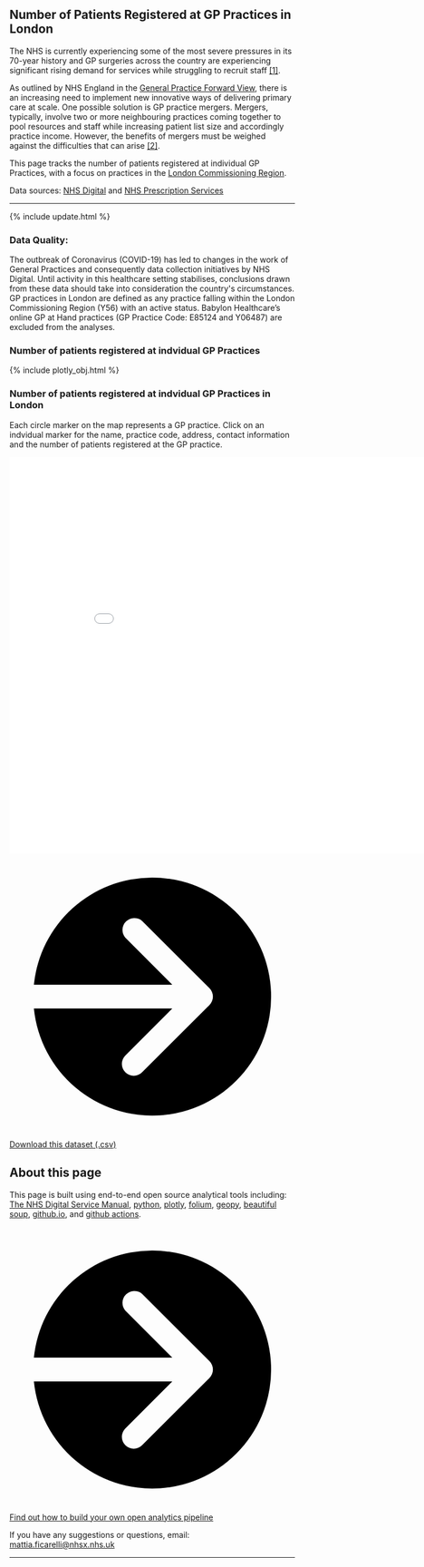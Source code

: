 <script src="https://cdn.plot.ly/plotly-latest.min.js"></script>

## Number of Patients Registered at GP Practices in London 

The NHS is currently experiencing some of the most severe pressures in its 70-year history and GP surgeries across the country are experiencing significant rising demand for services while struggling to recruit staff [[1]](https://www.bma.org.uk/advice-and-support/nhs-delivery-and-workforce/pressures/pressures-in-general-practice).

As outlined by NHS England in the [General Practice Forward View](https://www.england.nhs.uk/gp/gpfv/), there is an increasing need to implement new innovative ways of delivering primary care at scale. One possible solution is GP practice mergers. Mergers, typically, involve two or more neighbouring practices coming together to pool resources and staff while increasing patient list size and accordingly practice income. However, the benefits of mergers must be weighed against the difficulties that can arise [[2]](https://www.england.nhs.uk/south/wp-content/uploads/sites/6/2015/12/guide-mergers-gp.pdf).

This page tracks the number of patients registered at individual GP Practices, with a focus on practices in the [London Commissioning Region](https://www.england.nhs.uk/commissioning/).

Data sources: [NHS Digital](https://digital.nhs.uk/data-and-information/publications/statistical/patients-registered-at-a-gp-practice) and [NHS Prescription Services](https://digital.nhs.uk/services/organisation-data-service/file-downloads/gp-and-gp-practice-related-data) 

<hr class="nhsuk-u-margin-top-0 nhsuk-u-margin-bottom-6">

{% include update.html %}

<div class="nhsuk-warning-callout">
  <h3 class="nhsuk-warning-callout__label">
    Data Quality<span class="nhsuk-u-visually-hidden">:</span>
  </h3>
  <p>The outbreak of Coronavirus (COVID-19) has led to changes in the work of General Practices and consequently data collection initiatives by NHS Digital. Until activity in this healthcare setting stabilises, conclusions drawn from these data should take into consideration the country's circumstances. GP practices in London are defined as any practice falling within the London Commissioning Region (Y56) with an active status. Babylon Healthcare’s online GP at Hand practices (GP Practice Code: E85124 and Y06487) are excluded from the analyses. 
  </p>
</div>

### Number of patients registered at indvidual GP Practices 

{% include plotly_obj.html %}

### Number of patients registered at indvidual GP Practices in London

<p>
Each circle marker on the map represents a GP practice. Click on an indvidual marker for the name, practice code, address, contact information and the number of patients registered at the GP practice. 
</p>

<iframe width= "900" height="700"  src="assets/folium/folium_obj.html" style="border:none;"></iframe>

<div class="nhsuk-action-link">
  <a class="nhsuk-action-link__link" href="assets/data/gp_pop_london_mapped_final.csv">
    <svg class="nhsuk-icon nhsuk-icon__arrow-right-circle" xmlns="http://www.w3.org/2000/svg" viewBox="0 0 24 24" aria-hidden="true">
      <path d="M0 0h24v24H0z" fill="none"></path>
      <path d="M12 2a10 10 0 0 0-9.95 9h11.64L9.74 7.05a1 1 0 0 1 1.41-1.41l5.66 5.65a1 1 0 0 1 0 1.42l-5.66 5.65a1 1 0 0 1-1.41 0 1 1 0 0 1 0-1.41L13.69 13H2.05A10 10 0 1 0 12 2z"></path>
    </svg>
    <span class="nhsuk-action-link__text">Download this dataset (.csv)</span>
  </a>
</div>

## About this page

This page is built using end-to-end open source analytical tools including: [The NHS Digital Service Manual](https://service-manual.nhs.uk/), [python](https://nhs-pycom.net/), [plotly](https://plotly.com/python/), [folium](http://python-visualization.github.io/folium/), [geopy](https://geopy.readthedocs.io/en/stable/), [beautiful soup](https://www.crummy.com/software/BeautifulSoup/), [github.io](https://pages.github.com/), and [github actions](https://github.com/features/actions).

<div class="nhsuk-action-link">
  <a class="nhsuk-action-link__link" href="https://github.com/nhsx/open-analytics-template">
    <svg class="nhsuk-icon nhsuk-icon__arrow-right-circle" xmlns="http://www.w3.org/2000/svg" viewBox="0 0 24 24" aria-hidden="true">
      <path d="M0 0h24v24H0z" fill="none"></path>
      <path d="M12 2a10 10 0 0 0-9.95 9h11.64L9.74 7.05a1 1 0 0 1 1.41-1.41l5.66 5.65a1 1 0 0 1 0 1.42l-5.66 5.65a1 1 0 0 1-1.41 0 1 1 0 0 1 0-1.41L13.69 13H2.05A10 10 0 1 0 12 2z"></path>
    </svg>
    <span class="nhsuk-action-link__text">Find out how to build your own open analytics pipeline</span>
  </a>
</div>

If you have any suggestions or questions, email: <a href="mailto:mattia.ficarelli@nhsx.nhs.uk">mattia.ficarelli@nhsx.nhs.uk</a>

<hr class="nhsuk-u-margin-top-0 nhsuk-u-margin-bottom-6">
